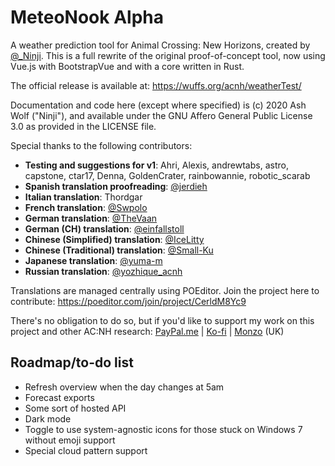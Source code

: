 # MeteoNook Alpha

A weather prediction tool for Animal Crossing: New Horizons, created by [@_Ninji](https://twitter.com/_Ninji). This is a full rewrite of the original proof-of-concept tool, now using Vue.js with BootstrapVue and with a core written in Rust.

The official release is available at: https://wuffs.org/acnh/weatherTest/

Documentation and code here (except where specified) is (c) 2020 Ash Wolf ("Ninji"), and available under the GNU Affero General Public License 3.0 as provided in the LICENSE file.

Special thanks to the following contributors:

- **Testing and suggestions for v1**: Ahri, Alexis, andrewtabs, astro, capstone, ctar17, Denna, GoldenCrater, rainbowannie, robotic_scarab
- **Spanish translation proofreading**: [@jerdieh](https://twitter.com/jerdieh)
- **Italian translation**: Thordgar
- **French translation**: [@Swpolo](https://github.com/Swpolo)
- **German translation**: [@TheVaan](https://github.com/TheVaan)
- **German (CH) translation**: [@einfallstoll](https://github.com/einfallstoll)
- **Chinese (Simplified) translation**: [@IceLitty](https://github.com/IceLitty)
- **Chinese (Traditional) translation**: [@Small-Ku](https://github.com/Small-Ku)
- **Japanese translation**: [@yuma-m](https://github.com/yuma-m)
- **Russian translation**: [@yozhique_acnh](https://twitter.com/yozhique_acnh)

Translations are managed centrally using POEditor. Join the project here to contribute: https://poeditor.com/join/project/CerldM8Yc9

There's no obligation to do so, but if you'd like to support my work on this project and other AC:NH research: [PayPal.me](https://paypal.me/trashcurl) | [Ko-fi](https://ko-fi.com/ninji_) | [Monzo](https://monzo.me/ninji) (UK)

## Roadmap/to-do list

- Refresh overview when the day changes at 5am
- Forecast exports
- Some sort of hosted API
- Dark mode
- Toggle to use system-agnostic icons for those stuck on Windows 7 without emoji support
- Special cloud pattern support
